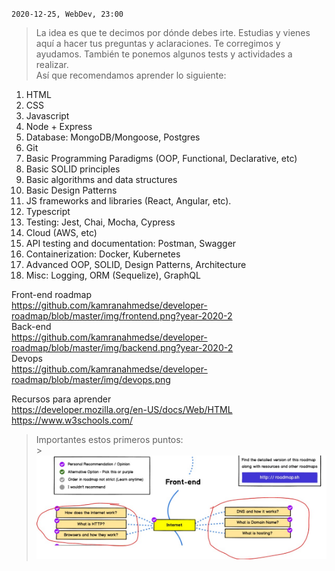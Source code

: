 `2020-12-25, WebDev, 23:00`

> La idea es que te decimos por dónde debes irte. Estudias y vienes aquí a hacer tus preguntas y aclaraciones. Te corregimos y ayudamos. También te ponemos algunos tests y actividades a realizar. <br>
> Así que recomendamos aprender lo siguiente:

1. HTML
2. CSS
3. Javascript
4. Node + Express
5. Database: MongoDB/Mongoose, Postgres
6. Git
7. Basic Programming Paradigms (OOP, Functional, Declarative, etc)
8. Basic SOLID principles
9. Basic algorithms and data structures
10. Basic Design Patterns
11. JS frameworks and libraries (React, Angular, etc).
12. Typescript
13. Testing: Jest, Chai, Mocha, Cypress
14. Cloud (AWS, etc)
15. API testing and documentation: Postman, Swagger
16. Containerization: Docker, Kubernetes
17. Advanced OOP, SOLID, Design Patterns, Architecture
18. Misc: Logging, ORM (Sequelize), GraphQL

Front-end roadmap <br>
https://github.com/kamranahmedse/developer-roadmap/blob/master/img/frontend.png?year-2020-2 <br>
Back-end <br>
https://github.com/kamranahmedse/developer-roadmap/blob/master/img/backend.png?year-2020-2 <br>
Devops <br>
https://github.com/kamranahmedse/developer-roadmap/blob/master/img/devops.png <br>

Recursos para aprender <br>
https://developer.mozilla.org/en-US/docs/Web/HTML <br>
https://www.w3schools.com/ <br>

> Importantes estos primeros puntos: <br> > ![](src/img/00-1.png)
